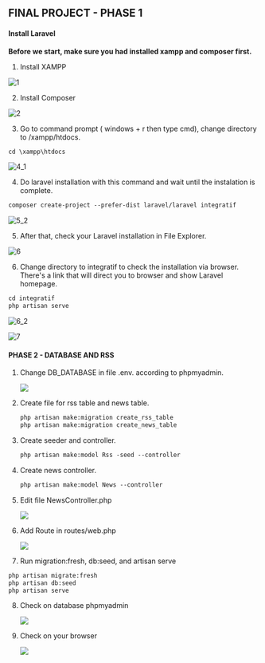 ## FINAL PROJECT - PHASE 1

#### Install Laravel

**Before we start, make sure you had installed xampp and composer first.**

1. Install XAMPP

![1](asset/1.png)



2. Install Composer

![2](asset/2.png)



3. Go to command prompt ( windows + r then type cmd), change directory to /xampp/htdocs.

```markdown
cd \xampp\htdocs
```

![4_1](asset/4_1.png)



4. Do laravel installation with this command and wait until the instalation is complete.

```markdown
composer create-project --prefer-dist laravel/laravel integratif
```

![5_2](asset/5_2.png)



5. After that, check your Laravel installation in File Explorer. 

![6](asset/6.png)



6. Change directory to integratif to check the installation via browser. There's a link that will direct you to browser and show Laravel homepage.

```markdown
cd integratif
php artisan serve
```

![6_2](asset/6_2.png)

![7](asset/7.png)


#### PHASE 2 - DATABASE AND RSS

1. Change DB_DATABASE in file .env. according to phpmyadmin.

   ![](asset/2_1.PNG)



2. Create file for rss table and news table.

   ```markdown
   php artisan make:migration create_rss_table
   php artisan make:migration create_news_table
   
   ```

   

3. Create seeder and controller.

   ```markdown
   php artisan make:model Rss -seed --controller
   ```



4. Create news controller.

   ```markdown
   php artisan make:model News --controller
   ```



5. Edit file NewsController.php

   ![](asset/2_2.PNG)



6. Add Route in routes/web.php

   ![](asset/2_3.PNG)

   

7. Run migration:fresh, db:seed, and artisan serve

```markdown
php artisan migrate:fresh
php artisan db:seed
php artisan serve
```



8. Check on database phpmyadmin

   ![](asset/2_4.PNG)



9. Check on your browser

   ![](asset/2_5.PNG)
